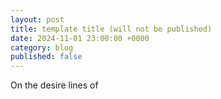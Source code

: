 ```yaml
---
layout: post
title: template title (will not be published)
date: 2024-11-01 23:00:00 +0000
category: blog
published: false
---
```

On the desire lines of 